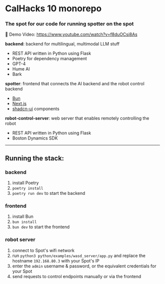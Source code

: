 # CalHacks 10 monorepo

### The spot for our code for running spotter on the spot

🎥 Demo Video: https://www.youtube.com/watch?v=f8duOCsi8As

**backend**: backend for multilingual, multimodal LLM stuff
- REST API written in Python using Flask
- Poetry for dependency management
- GPT-4
- Hume AI
- Bark

**spotter**: frontend that connects the AI backend and the robot control backend
- [Bun](https://bun.sh/)
- [Next.js](https://nextjs.org/)
- [shadcn-ui](https://ui.shadcn.com/) components

**robot-control-server**: web server that enables remotely controlling the robot
- REST API written in Python using Flask
- Boston Dynamics SDK

----

## Running the stack:

### backend
1. install Poetry
2. `poetry install`
3. `poetry run dev` to start the backend

### frontend
1. install Bun
2. `bun install`
3. `bun dev` to start the frontend

### robot server
1. connect to Spot's wifi network
2. run `python3 python/examples/wasd_server/app.py` and replace the hostname `192.168.80.3` with your Spot's IP
3. enter the `admin` username & password, or the equivalent credentials for your Spot
4. send requests to control endpoints manually or via the frontend
